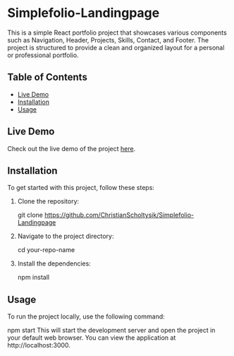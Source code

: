 # Simplefolio-Landingpage

This is a simple React portfolio project that showcases various components such as Navigation, Header, Projects, Skills, Contact, and Footer. The project is structured to provide a clean and organized layout for a personal or professional portfolio.

## Table of Contents

- [Live Demo](#live-demo)
- [Installation](#installation)
- [Usage](#usage)

## Live Demo

Check out the live demo of the project [here](https://simplefolio-landingpage.netlify.app/).

## Installation

To get started with this project, follow these steps:

1. Clone the repository:

   git clone https://github.com/ChristianScholtysik/Simplefolio-Landingpage

2. Navigate to the project directory:

   cd your-repo-name

3. Install the dependencies:

   npm install

## Usage

To run the project locally, use the following command:

npm start
This will start the development server and open the project in your default web browser. You can view the application at http://localhost:3000.
